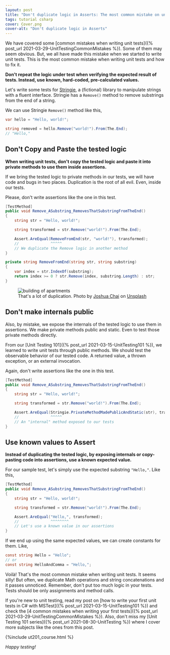 ```yaml
---
layout: post
title: "Don't duplicate logic in Asserts: The most common mistake on unit testing"
tags: tutorial csharp
cover: Cover.png
cover-alt: "Don't duplicate logic in Asserts"
---
```


We have covered some [common mistakes when writing unit tests]({% post_url 2021-03-29-UnitTestingCommonMistakes %}). Some of them may seem obvious. But, we all have made this mistake when we started to write unit tests. This is the most common mistake when writing unit tests and how to fix it.

**Don't repeat the logic under test when verifying the expected result of tests. Instead, use known, hard-coded, pre-calculated values.**

Let's write some tests for [Stringie](https://github.com/canro91/Testing101), a (fictional) library to manipulate strings with a fluent interface. Stringie has a `Remove()` method to remove substrings from the end of a string.

We can use Stringie `Remove()` method like this,

```csharp
var hello = "Hello, world!";

string removed = hello.Remove("world!").From(The.End);
// "Hello,"
```

## Don't Copy and Paste the tested logic

**When writing unit tests, don't copy the tested logic and paste it into private methods to use them inside assertions.**

If we bring the tested logic to private methods in our tests, we will have code and bugs in two places. Duplication is the root of all evil. Even, inside our tests.

Please, don't write assertions like the one in this test.

```csharp
[TestMethod]
public void Remove_ASubstring_RemovesThatSubstringFromTheEnd()
{
    string str = "Hello, world!";

    string transformed = str.Remove("world!").From(The.End);

    Assert.AreEqual(RemoveFromEnd(str, "world!"), transformed);
    //              ^^^^^
    // We duplicate the Remove logic in another method
}

private string RemoveFromEnd(string str, string substring)
{
    var index = str.IndexOf(substring);
    return index >= 0 ? str.Remove(index, substring.Length) : str;
}
```

<figure>
<img src="https://images.unsplash.com/photo-1533046652171-aecb6943c03a?crop=entropy&cs=tinysrgb&fit=crop&fm=jpg&h=400&ixid=MnwxfDB8MXxyYW5kb218MHx8fHx8fHx8MTYzMTcyMTIyMw&ixlib=rb-1.2.1&q=80&utm_campaign=api-credit&utm_medium=referral&utm_source=unsplash_source&w=600" alt="building of apartments" />

<figcaption>That's a lot of duplication. Photo by <a href="https://unsplash.com/@joshchai?utm_source=unsplash&utm_medium=referral&utm_content=creditCopyText">Joshua  Chai</a> on <a href="https://unsplash.com/?utm_source=unsplash&utm_medium=referral&utm_content=creditCopyText">Unsplash</a></figcaption>
</figure>

## Don't make internals public

Also, by mistake, we expose the internals of the tested logic to use them in assertions. We make private methods public and static. Even to test those private methods directly.

From our [Unit Testing 101]({% post_url 2021-03-15-UnitTesting101 %}), we learned to write unit tests through public methods. We should test the observable behavior of our tested code. A returned value, a thrown exception, or an external invocation.

Again, don't write assertions like the one in this test.

```csharp
[TestMethod]
public void Remove_ASubstring_RemovesThatSubstringFromTheEnd()
{
    string str = "Hello, world!";

    string transformed = str.Remove("world!").From(The.End);

    Assert.AreEqual(Stringie.PrivateMethodMadePublicAndStatic(str), transformed);
    //              ^^^^^
    // An "internal" method exposed to our tests 
}
```

## Use known values to Assert

**Instead of duplicating the tested logic, by exposing internals or copy-pasting code into assertions, use a known expected value.**

For our sample test, let's simply use the expected substring `"Hello,"`. Like this,

```csharp
[TestMethod]
public void Remove_ASubstring_RemovesThatSubstringFromTheEnd()
{
    string str = "Hello, world!";

    string transformed = str.Remove("world!").From(The.End);

    Assert.AreEqual("Hello,", transformed);
    //              ^^^^^^^^
    // Let's use a known value in our assertions
}
```

If we end up using the same expected values, we can create constants for them. Like,

```csharp
const string Hello = "Hello";
// or
const string HelloAndComma = "Hello,";
```

Voilà! That's the most common mistake when writing unit tests. It seems silly! But often, we duplicate Math operations and string concatenations and it passes unnoticed. Remember, don't put too much logic in your tests. Tests should be only assignments and method calls.

If you're new to unit testing, read my post on [how to write your first unit tests in C# with MSTest]({% post_url 2021-03-15-UnitTesting101 %}) and check the [4 common mistakes when writing your first tests]({% post_url 2021-03-29-UnitTestingCommonMistakes %}). Also, don't miss my [Unit Testing 101 series]({% post_url 2021-08-30-UnitTesting %}) where I cover more subjects like the ones from this post.

{%include ut201_course.html %}

_Happy testing!_